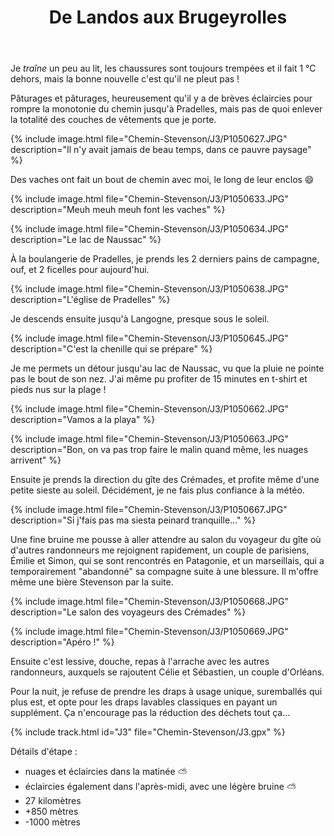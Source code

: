 ﻿---
title: "De Landos aux Brugeyrolles"
permalink: /Chemin-Stevenson/J3/
sidebar:
  nav: "chemin_stevenson"
enable_tracks: true
---

Je *traîne* un peu au lit, les chaussures sont toujours trempées et il fait 1 °C dehors, mais la bonne nouvelle c'est qu'il ne pleut pas !

Pâturages et pâturages, heureusement qu'il y a de brèves éclaircies pour rompre la monotonie du chemin jusqu'à Pradelles, mais pas de quoi enlever la totalité des couches de vêtements que je porte.

{% include image.html file="Chemin-Stevenson/J3/P1050627.JPG" description="Il n'y avait jamais de beau temps, dans ce pauvre paysage" %}

Des vaches ont fait un bout de chemin avec moi, le long de leur enclos :smile:

{% include image.html file="Chemin-Stevenson/J3/P1050633.JPG" description="Meuh meuh meuh font les vaches" %}

{% include image.html file="Chemin-Stevenson/J3/P1050634.JPG" description="Le lac de Naussac" %}

À la boulangerie de Pradelles, je prends les 2 derniers pains de campagne, ouf, et 2 ficelles pour aujourd'hui.

{% include image.html file="Chemin-Stevenson/J3/P1050638.JPG" description="L'église de Pradelles" %}

Je descends ensuite jusqu'à Langogne, presque sous le soleil.

{% include image.html file="Chemin-Stevenson/J3/P1050645.JPG" description="C'est la chenille qui se prépare" %}

Je me permets un détour jusqu'au lac de Naussac, vu que la pluie ne pointe pas le bout de son nez. J'ai même pu profiter de 15 minutes en t-shirt et pieds nus sur la plage !

{% include image.html file="Chemin-Stevenson/J3/P1050662.JPG" description="Vamos a la playa" %}

{% include image.html file="Chemin-Stevenson/J3/P1050663.JPG" description="Bon, on va pas trop faire le malin quand même, les nuages arrivent" %}

Ensuite je prends la direction du gîte des Crémades, et profite même d'une petite sieste au soleil. Décidément, je ne fais plus confiance à la météo.

{% include image.html file="Chemin-Stevenson/J3/P1050667.JPG" description="Si j'fais pas ma siesta peinard tranquille..." %}

Une fine bruine me pousse à aller attendre au salon du voyageur du gîte où d'autres randonneurs me rejoignent rapidement, un couple de parisiens, Émilie et Simon, qui se sont rencontrés en Patagonie, et un marseillais, qui a temporairement "abandonné" sa compagne suite à une blessure. Il m'offre même une bière Stevenson par la suite.

{% include image.html file="Chemin-Stevenson/J3/P1050668.JPG" description="Le salon des voyageurs des Crémades" %}

{% include image.html file="Chemin-Stevenson/J3/P1050669.JPG" description="Apéro !" %}

Ensuite c'est lessive, douche, repas à l'arrache avec les autres randonneurs, auxquels se rajoutent Célie et Sébastien, un couple d'Orléans.

Pour la nuit, je refuse de prendre les draps à usage unique, suremballés qui plus est, et opte pour les draps lavables classiques en payant un supplément. Ça n'encourage pas la réduction des déchets tout ça...

{% include track.html id="J3" file="Chemin-Stevenson/J3.gpx" %}

Détails d'étape :
* nuages et éclaircies dans la matinée :partly_sunny:
* éclaircies également dans l'après-midi, avec une légère bruine :partly_sunny:
* 27 kilomètres
* +850 mètres
* -1000 mètres
